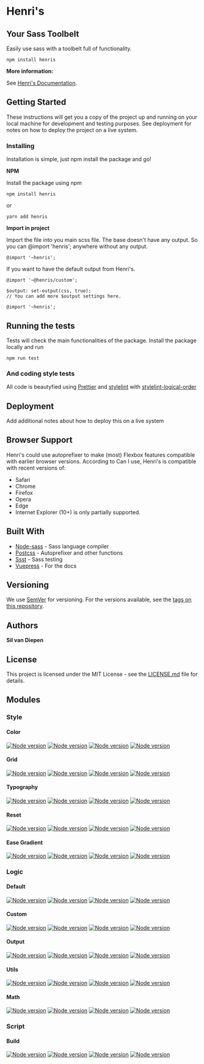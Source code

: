 # Henri's
## Your Sass Toolbelt

Easily use sass with a toolbelt full of functionality.

```
npm install henris
```

**More information:**

See [Henri's Documentation](https://henris.style).

## Getting Started

These instructions will get you a copy of the project up and running on your local machine for development and testing purposes. See deployment for notes on how to deploy the project on a live system.

### Installing

Installation is simple, just npm install the package and go!

**NPM**

Install the package using npm

```
npm install henris
```
or
```
yarn add henris
```

**Import in project**

Import the file into you main scss file. The base doesn't have any output. So you can @import 'henris'; anywhere without any output.

```
@import '~henris';
```

If you want to have the default output from Henri's.

```
@import '~@henris/custom';

$output: set-output(css, true);
// You can add more $output settings here. 

@import '~henris';
```


## Running the tests

Tests will check the main functionalities of the package. Install the package locally and run

```
npm run test
```

### And coding style tests

All code is beautyfied using [Prettier](https://www.prettier.io) and [stylelint](https://stylelint.io) with [stylelint-logical-order](https://github.com/silvandiepen/stylelint-logical-order)

## Deployment

Add additional notes about how to deploy this on a live system

## Browser Support

Henri's could use autoprefixer to make (most) Flexbox features compatible with earlier browser versions. According to Can I use, Henri's is compatible with recent versions of:

* Safari
* Chrome
* Firefox
* Opera
* Edge
* Internet Explorer (10+) is only partially supported.

## Built With

* [Node-sass](https://sass-lang.com/) - Sass language compiler
* [Postcss](https://postcss.org/) - Autoprefixer and other functions
* [Ssst](http://github.com/silvandieepn/ssst/) - Sass testing
* [Vuepress](https://vuepress.vuejs.org) - For the docs

## Versioning

We use [SemVer](http://semver.org/) for versioning. For the versions available, see the [tags on this repository](https://github.com/your/project/tags).

## Authors

**Sil van Diepen** 

## License

This project is licensed under the MIT License - see the [LICENSE.md](LICENSE.md) file for details.



## Modules

### Style

#### Color

[![Node version](https://img.shields.io/github/issues-raw/henris-style/color.svg?style=-square)](https://github.com/henris-style/color/issues)
[![Node version](https://img.shields.io/npm/l/@henris/color.svg?style=-square)](https://github.com/henris-style/color/blob/master/LICENSE.MD)
[![Node version](https://img.shields.io/david/henris-style/color.svg?style=-square)](https://github.com/henris-style/color)
[![Node version](https://img.shields.io/npm/v/@henris/color.svg?style=-square)](https://www.npmjs.com/package/@henris/color)

#### Grid

[![Node version](https://img.shields.io/github/issues-raw/henris-style/grid.svg?style=-square)](https://github.com/henris-style/grid/issues)
[![Node version](https://img.shields.io/npm/l/@henris/grid.svg?style=-square)](https://github.com/henris-style/grid/blob/master/LICENSE.MD)
[![Node version](https://img.shields.io/david/henris-style/grid.svg?style=-square)](https://github.com/henris-style/grid)
[![Node version](https://img.shields.io/npm/v/@henris/grid.svg?style=-square)](https://www.npmjs.com/package/@henris/grid)

#### Typography

[![Node version](https://img.shields.io/github/issues-raw/henris-style/typography.svg?style=-square)](https://github.com/henris-style/typography/issues)
[![Node version](https://img.shields.io/npm/l/@henris/typography.svg?style=-square)](https://github.com/henris-style/typography/blob/master/LICENSE.MD)
[![Node version](https://img.shields.io/david/henris-style/typography.svg?style=-square)](https://github.com/henris-style/typography)
[![Node version](https://img.shields.io/npm/v/@henris/typography.svg?style=-square)](https://www.npmjs.com/package/@henris/typography)


#### Reset

[![Node version](https://img.shields.io/github/issues-raw/henris-style/reset.svg?style=-square)](https://github.com/henris-style/reset/issues)
[![Node version](https://img.shields.io/npm/l/@henris/reset.svg?style=-square)](https://github.com/henris-style/reset/blob/master/LICENSE.MD)
[![Node version](https://img.shields.io/david/henris-style/reset.svg?style=-square)](https://github.com/henris-style/reset)
[![Node version](https://img.shields.io/npm/v/@henris/reset.svg?style=-square)](https://www.npmjs.com/package/@henris/reset)
#### Ease Gradient

[![Node version](https://img.shields.io/github/issues-raw/henris-style/ease-gradient.svg?style=-square)](https://github.com/henris-style/ease-gradient/issues)
[![Node version](https://img.shields.io/npm/l/@henris/ease-gradient.svg?style=-square)](https://github.com/henris-style/ease-gradient/blob/master/LICENSE.MD)
[![Node version](https://img.shields.io/david/henris-style/ease-gradient.svg?style=-square)](https://github.com/henris-style/ease-gradient)
[![Node version](https://img.shields.io/npm/v/@henris/ease-gradient.svg?style=-square)](https://www.npmjs.com/package/@henris/ease-gradient)

### Logic

#### Default

[![Node version](https://img.shields.io/github/issues-raw/henris-style/default.svg?style=-square)](https://github.com/henris-style/default/issues)
[![Node version](https://img.shields.io/npm/l/@henris/default.svg?style=-square)](https://github.com/henris-style/default/blob/master/LICENSE.MD)
[![Node version](https://img.shields.io/david/henris-style/default.svg?style=-square)](https://github.com/henris-style/default)
[![Node version](https://img.shields.io/npm/v/@henris/default.svg?style=-square)](https://www.npmjs.com/package/@henris/default)

#### Custom

[![Node version](https://img.shields.io/github/issues-raw/henris-style/custom.svg?style=-square)](https://github.com/henris-style/custom/issues)
[![Node version](https://img.shields.io/npm/l/@henris/custom.svg?style=-square)](https://github.com/henris-style/custom/blob/master/LICENSE.MD)
[![Node version](https://img.shields.io/david/henris-style/custom.svg?style=-square)](https://github.com/henris-style/custom)
[![Node version](https://img.shields.io/npm/v/@henris/custom.svg?style=-square)](https://www.npmjs.com/package/@henris/custom)


#### Output

[![Node version](https://img.shields.io/github/issues-raw/henris-style/output.svg?style=-square)](https://github.com/henris-style/output/issues)
[![Node version](https://img.shields.io/npm/l/@henris/output.svg?style=-square)](https://github.com/henris-style/output/blob/master/LICENSE.MD)
[![Node version](https://img.shields.io/david/henris-style/output.svg?style=-square)](https://github.com/henris-style/output)
[![Node version](https://img.shields.io/npm/v/@henris/output.svg?style=-square)](https://www.npmjs.com/package/@henris/output)

#### Utils

[![Node version](https://img.shields.io/github/issues-raw/henris-style/utils.svg?style=-square)](https://github.com/henris-style/utils/issues)
[![Node version](https://img.shields.io/npm/l/@henris/utils.svg?style=-square)](https://github.com/henris-style/utils/blob/master/LICENSE.MD)
[![Node version](https://img.shields.io/david/henris-style/utils.svg?style=-square)](https://github.com/henris-style/utils)
[![Node version](https://img.shields.io/npm/v/@henris/utils.svg?style=-square)](https://www.npmjs.com/package/@henris/utils)


#### Math

[![Node version](https://img.shields.io/github/issues-raw/henris-style/math.svg?style=-square)](https://github.com/henris-style/math/issues)
[![Node version](https://img.shields.io/npm/l/@henris/math.svg?style=-square)](https://github.com/henris-style/math/blob/master/LICENSE.MD)
[![Node version](https://img.shields.io/david/henris-style/math.svg?style=-square)](https://github.com/henris-style/math)
[![Node version](https://img.shields.io/npm/v/@henris/math.svg?style=-square)](https://www.npmjs.com/package/@henris/math)

### Script

#### Build

[![Node version](https://img.shields.io/github/issues-raw/henris-style/build.svg?style=-square)](https://github.com/henris-style/build/issues)
[![Node version](https://img.shields.io/npm/l/@henris/build.svg?style=-square)](https://github.com/henris-style/build/blob/master/LICENSE.MD)
[![Node version](https://img.shields.io/david/henris-style/build.svg?style=-square)](https://github.com/henris-style/build)
[![Node version](https://img.shields.io/npm/v/@henris/build.svg?style=-square)](https://www.npmjs.com/package/@henris/build)
